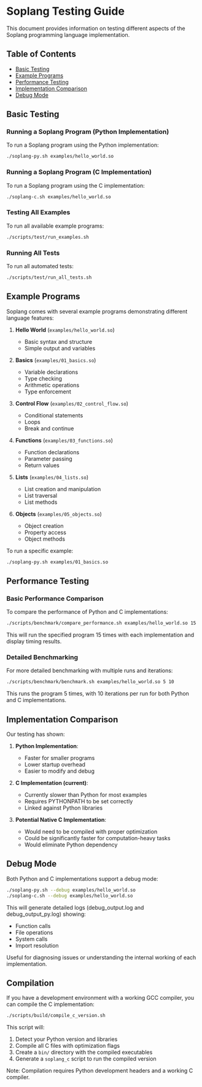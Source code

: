 # Soplang Testing Guide

This document provides information on testing different aspects of the Soplang programming language implementation.

## Table of Contents
- [Basic Testing](#basic-testing)
- [Example Programs](#example-programs)
- [Performance Testing](#performance-testing)
- [Implementation Comparison](#implementation-comparison)
- [Debug Mode](#debug-mode)

## Basic Testing

### Running a Soplang Program (Python Implementation)

To run a Soplang program using the Python implementation:

```bash
./soplang-py.sh examples/hello_world.so
```

### Running a Soplang Program (C Implementation)

To run a Soplang program using the C implementation:

```bash
./soplang-c.sh examples/hello_world.so
```

### Testing All Examples

To run all available example programs:

```bash
./scripts/test/run_examples.sh
```

### Running All Tests

To run all automated tests:

```bash
./scripts/test/run_all_tests.sh
```

## Example Programs

Soplang comes with several example programs demonstrating different language features:

1. **Hello World** (`examples/hello_world.so`)
   - Basic syntax and structure
   - Simple output and variables

2. **Basics** (`examples/01_basics.so`)
   - Variable declarations
   - Type checking
   - Arithmetic operations
   - Type enforcement

3. **Control Flow** (`examples/02_control_flow.so`)
   - Conditional statements
   - Loops
   - Break and continue

4. **Functions** (`examples/03_functions.so`)
   - Function declarations
   - Parameter passing
   - Return values

5. **Lists** (`examples/04_lists.so`)
   - List creation and manipulation
   - List traversal
   - List methods

6. **Objects** (`examples/05_objects.so`)
   - Object creation
   - Property access
   - Object methods

To run a specific example:

```bash
./soplang-py.sh examples/01_basics.so
```

## Performance Testing

### Basic Performance Comparison

To compare the performance of Python and C implementations:

```bash
./scripts/benchmark/compare_performance.sh examples/hello_world.so 15
```

This will run the specified program 15 times with each implementation and display timing results.

### Detailed Benchmarking

For more detailed benchmarking with multiple runs and iterations:

```bash
./scripts/benchmark/benchmark.sh examples/hello_world.so 5 10
```

This runs the program 5 times, with 10 iterations per run for both Python and C implementations.

## Implementation Comparison

Our testing has shown:

1. **Python Implementation**:
   - Faster for smaller programs
   - Lower startup overhead
   - Easier to modify and debug

2. **C Implementation (current)**:
   - Currently slower than Python for most examples
   - Requires PYTHONPATH to be set correctly
   - Linked against Python libraries

3. **Potential Native C Implementation**:
   - Would need to be compiled with proper optimization
   - Could be significantly faster for computation-heavy tasks
   - Would eliminate Python dependency

## Debug Mode

Both Python and C implementations support a debug mode:

```bash
./soplang-py.sh --debug examples/hello_world.so
./soplang-c.sh --debug examples/hello_world.so
```

This will generate detailed logs (debug_output.log and debug_output_py.log) showing:
- Function calls
- File operations
- System calls
- Import resolution

Useful for diagnosing issues or understanding the internal working of each implementation.

## Compilation

If you have a development environment with a working GCC compiler, you can compile the C implementation:

```bash
./scripts/build/compile_c_version.sh
```

This script will:
1. Detect your Python version and libraries
2. Compile all C files with optimization flags
3. Create a `bin/` directory with the compiled executables
4. Generate a `soplang_c` script to run the compiled version

Note: Compilation requires Python development headers and a working C compiler. 
